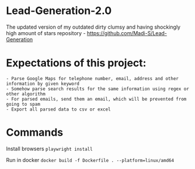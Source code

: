 # Lead-Generation-2.0

The updated version of my outdated dirty clumsy and having shockingly high amount of stars repository - https://github.com/Madi-S/Lead-Generation

# Expectations of this project:

    - Parse Google Maps for telephone number, email, address and other information by given keyword
    - Somehow parse search results for the same information using regex or other algorithm
    - For parsed emails, send them an email, which will be prevented from going to spam
    - Export all parsed data to csv or excel

# Commands

Install browsers `playwright install`

Run in docker `docker build -f Dockerfile . --platform=linux/amd64`
